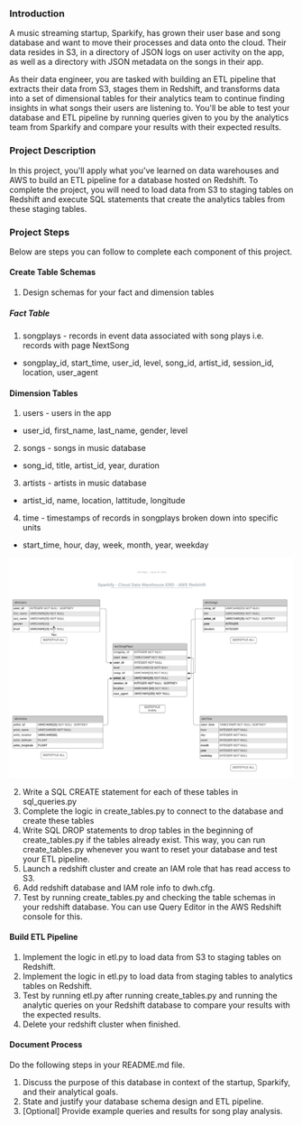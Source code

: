 ### Introduction
A music streaming startup, Sparkify, has grown their user base and song database and want to move their processes and data onto the cloud. Their data resides in S3, in a directory of JSON logs on user activity on the app, as well as a directory with JSON metadata on the songs in their app.

As their data engineer, you are tasked with building an ETL pipeline that extracts their data from S3, stages them in Redshift, and transforms data into a set of dimensional tables for their analytics team to continue finding insights in what songs their users are listening to. You'll be able to test your database and ETL pipeline by running queries given to you by the analytics team from Sparkify and compare your results with their expected results.

### Project Description
In this project, you'll apply what you've learned on data warehouses and AWS to build an ETL pipeline for a database hosted on Redshift. To complete the project, you will need to load data from S3 to staging tables on Redshift and execute SQL statements that create the analytics tables from these staging tables.

### Project Steps
Below are steps you can follow to complete each component of this project.

#### Create Table Schemas
1. Design schemas for your fact and dimension tables
##### Fact Table
1. songplays - records in event data associated with song plays i.e. records with page NextSong
  * songplay_id, start_time, user_id, level, song_id, artist_id, session_id, location, user_agent

#### Dimension Tables
1. users - users in the app
  * user_id, first_name, last_name, gender, level

2. songs - songs in music database
  * song_id, title, artist_id, year, duration

3. artists - artists in music database
  * artist_id, name, location, lattitude, longitude

4. time - timestamps of records in songplays broken down into specific units
  * start_time, hour, day, week, month, year, weekday

![schema](./Data/Staging_to_Redshift_ERD_V5.png)

2. Write a SQL CREATE statement for each of these tables in sql_queries.py
3. Complete the logic in create_tables.py to connect to the database and create these tables
4. Write SQL DROP statements to drop tables in the beginning of create_tables.py if the tables already exist. This way, you can run create_tables.py whenever you want to reset your database and test your ETL pipeline.
5. Launch a redshift cluster and create an IAM role that has read access to S3.
6. Add redshift database and IAM role info to dwh.cfg.
7. Test by running create_tables.py and checking the table schemas in your redshift database. You can use Query Editor in the AWS Redshift console for this.

#### Build ETL Pipeline
1. Implement the logic in etl.py to load data from S3 to staging tables on Redshift.
2. Implement the logic in etl.py to load data from staging tables to analytics tables on Redshift.
3. Test by running etl.py after running create_tables.py and running the analytic queries on your Redshift database to compare your results with the expected results.
4. Delete your redshift cluster when finished.

#### Document Process
Do the following steps in your README.md file.

1. Discuss the purpose of this database in context of the startup, Sparkify, and their analytical goals.
2. State and justify your database schema design and ETL pipeline.
3. [Optional] Provide example queries and results for song play analysis.
